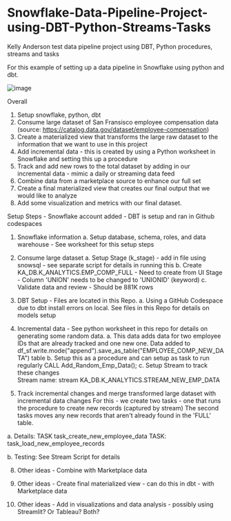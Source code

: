 # Snowflake-Data-Pipeline-Project-using-DBT-Python-Streams-Tasks
Kelly Anderson test data pipeline project using DBT, Python procedures, streams and tasks  

For this example of setting up a data pipeline in Snowflake using python and dbt.

![image](https://github.com/anderskd12/dbt_snowflake_testing/assets/49698565/77d73a33-2ebb-439e-b77a-acf1d3311d9a)


Overall 
1.  Setup snowflake, python, dbt
2.  Consume large dataset of San Fransisco employee compensation data (source:  https://catalog.data.gov/dataset/employee-compensation)
3.  Create a materialized view that transforms the large raw dataset to the information that we want to use in this project
4.  Add incremental data - this is created by using a Python worksheet in Snowflake and setting this up a procedure
5.  Track and add new rows to the total dataset by adding in our incremental data - mimic a daily or streaming data feed
6.  Combine data from a marketplace source to enhance our full set
7.  Create a final materialized view that creates our final output that we would like to analyze
8.  Add some visualization and metrics with our final dataset.

Setup Steps - Snowflake account added - DBT is setup and ran in Github codespaces
1.  Snowflake information
  a. Setup database, schema, roles, and data warehouse - See worksheet for this setup steps
  
2.  Consume large dataset
  a.  Setup Stage (k_stage) - add in file using snowsql - see separate script for details in running this
  b.  Create KA_DB.K_ANALYTICS.EMP_COMP_FULL - Need to create from UI Stage - Column 'UNION' needs to be changed to 'UNIONID' (keyword)
  c.  Validate data and review - Should be 881K rows

3.  DBT Setup - Files are located in this Repo.
  a. Using a GitHub Codespace due to dbt install errors on local.  See files in this Repo for details on models setup

4.  Incremental data - See python worksheet in this repo for details on generating some random data.
 a.  This data adds data for two employee IDs that are already tracked and one new one.  Data added to df_sf.write.mode("append").save_as_table("EMPLOYEE_COMP_NEW_DATA") table
 b.  Setup this as a procedure and can setup as task to run regularly
     CALL Add_Random_Emp_Data();
 c.  Setup Stream to track these changes   
    Stream name:  stream KA_DB.K_ANALYTICS.STREAM_NEW_EMP_DATA

6.  Track incremental changes and merge transformed large dataset with incremental data changes
   For this - we create two tasks - one that runs the procedure to create new records (captured by stream)
        The second tasks moves any new records that aren't already found in the 'FULL' table.

 a.  Details:  TASK task_create_new_employee_data
              TASK:  task_load_new_employee_records

 b.  Testing:  See Stream Script for details

8.  Other ideas - Combine with Marketplace data

9.  Other ideas - Create final materialized view - can do this in dbt - with Marketplace data

10.  Other ideas - Add in visualizations and data analysis - possibly using Streamlit?  Or Tableau?  Both?

